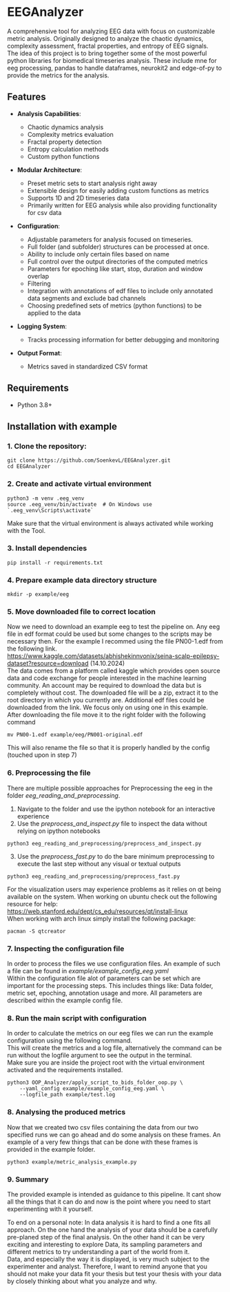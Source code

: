 # EEGAnalyzer

A comprehensive tool for analyzing EEG data with focus on customizable metric analysis. Originally designed to analyze the
chaotic dynamics, complexity assessment, fractal properties, and entropy of EEG signals.  
The idea of this project is to bring together some of the most powerful python libraries for biomedical timeseries analysis. These
include mne for eeg processing, pandas to handle dataframes, neurokit2 and edge-of-py to provide the metrics for the analysis.

## Features

- **Analysis Capabilities**:
  - Chaotic dynamics analysis
  - Complexity metrics evaluation
  - Fractal property detection
  - Entropy calculation methods
  - Custom python functions

- **Modular Architecture**:
  - Preset metric sets to start analysis right away 
  - Extensible design for easily adding custom functions as metrics
  - Supports 1D and 2D timeseries data
  - Primarily written for EEG analysis while also providing functionality for csv data

- **Configuration**:
  - Adjustable parameters for analysis focused on timeseries.
  - Full folder (and subfolder) structures can be processed at once.
  - Ability to include only certain files based on name
  - Full control over the output directories of the computed metrics
  - Parameters for epoching like start, stop, duration and window overlap
  - Filtering
  - Integration with annotations of edf files to include only annotated data segments and exclude bad channels
  - Choosing predefined sets of metrics (python functions) to be applied to the data

- **Logging System**:
  - Tracks processing information for better debugging and monitoring

- **Output Format**:
  - Metrics saved in standardized CSV format

## Requirements
- Python 3.8+

## Installation with example

### 1. Clone the repository:

```
git clone https://github.com/SoenkevL/EEGAnalyzer.git 
cd EEGAnalyzer
```

### 2. Create and activate virtual environment

```
python3 -m venv .eeg_venv
source .eeg_venv/bin/activate  # On Windows use `.eeg_venv\Scripts\activate`
```
Make sure that the virtual environment is always activated while working with the Tool.
### 3. Install dependencies

```
pip install -r requirements.txt
```

### 4. Prepare example data directory structure

```
mkdir -p example/eeg
```

### 5. Move downloaded file to correct location

Now we need to download an example eeg to test the pipeline on.
Any eeg file in edf format could be used but some changes to the scripts may be necessary then.
For the example I recommed using the file PN00-1.edf from the following link.
https://www.kaggle.com/datasets/abhishekinnvonix/seina-scalp-epilepsy-dataset?resource=download (14.10.2024)  
The data comes from a platform called kaggle which provides open source data and code exchange for people interested
in the machine learning community. An account may be required to download the data but is completely without cost.
The downloaded file will be a zip, extract it to the root directory in which you currently are.
Additional edf files could be downloaded from the link. We focus only on using one in this example. \
After downloading the file move it to the right folder with the following command
```
mv PN00-1.edf example/eeg/PN001-original.edf
```

This will also rename the file so that it is properly handled by the config (touched upon in step 7)

### 6. Preprocessing the file

There are multiple possible approaches for Preprocessing the eeg in the folder *eeg_reading_and_preprocessing*.
1. Navigate to the folder and use the ipython notebook for an interactive experience
2. Use the *preprocess_and_inspect.py* file to inspect the data without relying on ipython notebooks
```
python3 eeg_reading_and_preprocessing/preprocess_and_inspect.py
```
3. Use the *preprocess_fast.py* to do the bare minimum preprocessing to execute the last step without any visual or textual outputs
```
python3 eeg_reading_and_preprocessing/preprocess_fast.py
```
For the visualization users may experience problems as it relies on qt being available on the system.
When working on ubuntu check out the following resource for help: https://web.stanford.edu/dept/cs_edu/resources/qt/install-linux \
When working with arch linux simply install the following package:
```
pacman -S qtcreator
```

### 7. Inspecting the configuration file

In order to process the files we use configuration files. An example of such a file can be found in
*example/example_config_eeg.yaml* \
Within the configuration file alot of parameters can be set which are important for the processing steps. This includes
things like: Data folder, metric set, epoching, annotation usage and more. All parameters are described within the
example config file.

### 8. Run the main script with configuration

In order to calculate the metrics on our eeg files we can run the example configuration using the following command.    
This will create the metrics and a log file, alternatively the command can be run without the logfile argument to see the output in the terminal.  
Make sure you are inside the project root with the virtual environment activated and the requirements installed.

```
python3 OOP_Analyzer/apply_script_to_bids_folder_oop.py \
    --yaml_config example/example_config_eeg.yaml \
    --logfile_path example/test.log
```

### 8. Analysing the produced metrics

Now that we created two csv files containing the data from our two specified runs we can go ahead and do some analysis on
these frames. An example of a very few things that can be done with these frames is provided in the example folder.
```
python3 example/metric_analysis_example.py
```
### 9. Summary

The provided example is intended as guidance to this pipeline. It cant show all the things that it can do and now is the point
where you need to start experimenting with it yourself.

To end on a personal note: In data analysis it is hard to find a one fits all approach. On the one hand the analysis of your data
should be a carefully pre-planed step of the final analysis. On the other hand it can be very exciting and interesting to
explore Data, its sampling parameters and different metrics to try understanding a part of the world from it.  
Data, and especially the way it is displayed, is very much subject to the experimenter and analyst.
Therefore, I want to remind anyone that you should not make your data fit your thesis but test your
thesis with your data by closely thinking about what you analyze and why. 


